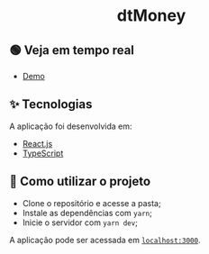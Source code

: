 <h1 align="center">dtMoney</h1>


## 🟢 Veja em tempo real

- [Demo](https://dt-money-six.vercel.app/)


## ✨ Tecnologias

A aplicação foi desenvolvida em:

- [React.js](https://pt-br.reactjs.org/)
- [TypeScript](https://www.typescriptlang.org/)


## 🚀 Como utilizar o projeto

- Clone o repositório e acesse a pasta;
- Instale as dependências com `yarn`;
- Inicie o servidor com `yarn dev`;

A aplicação pode ser acessada em [`localhost:3000`](http://localhost:3000).
